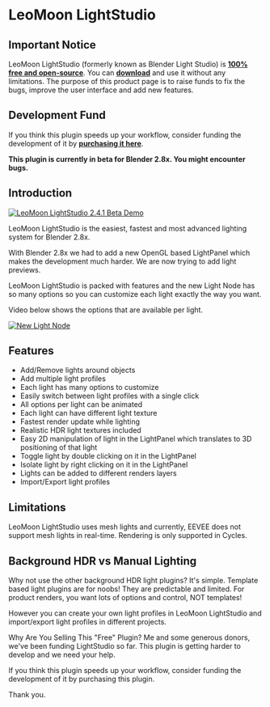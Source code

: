 # LeoMoon LightStudio
## Important Notice
LeoMoon LightStudio (formerly known as Blender Light Studio) is **[100% free and open-source](https://leomoon.com/downloads/plugins/leomoon-lightstudio/)**. You can **[download](https://leomoon.com/downloads/plugins/leomoon-lightstudio/)** and use it without any limitations. The purpose of this product page is to raise funds to fix the bugs, improve the user interface and add new features.

## Development Fund
If you think this plugin speeds up your workflow, consider funding the development of it by **[purchasing it here](https://blendermarket.com/products/leomoon-lightstudio)**.

**This plugin is currently in beta for Blender 2.8x. You might encounter bugs.**

## Introduction
[![LeoMoon LightStudio 2.4.1 Beta Demo](https://img.youtube.com/vi/jwirtdK7cpQ/sddefault.jpg)](https://www.youtube.com/watch?v=jwirtdK7cpQ)

LeoMoon LightStudio is the easiest, fastest and most advanced lighting system for Blender 2.8x.

With Blender 2.8x we had to add a new OpenGL based LightPanel which makes the development much harder. We are now trying to add light previews.

LeoMoon LightStudio is packed with features and the new Light Node has so many options so you can customize each light exactly the way you want.

Video below shows the options that are available per light.

[![New Light Node](https://img.youtube.com/vi/bKVe2n2tGvs/sddefault.jpg)](https://www.youtube.com/watch?v=bKVe2n2tGvs)

## Features
* Add/Remove lights around objects
* Add multiple light profiles
* Each light has many options to customize
* Easily switch between light profiles with a single click
* All options per light can be animated
* Each light can have different light texture
* Fastest render update while lighting
* Realistic HDR light textures included
* Easy 2D manipulation of light in the LightPanel which translates to 3D positioning of that light
* Toggle light by double clicking on it in the LightPanel
* Isolate light by right clicking on it in the LightPanel
* Lights can be added to different renders layers
* Import/Export light profiles

## Limitations
LeoMoon LightStudio uses mesh lights and currently, EEVEE does not support mesh lights in real-time. Rendering is only supported in Cycles.

## Background HDR vs Manual Lighting
Why not use the other background HDR light plugins? It's simple. Template based light plugins are for noobs! They are predictable and limited. For product renders, you want lots of options and control, NOT templates!

However you can create your own light profiles in LeoMoon LightStudio and import/export light profiles in different projects.

Why Are You Selling This "Free" Plugin?
Me and some generous donors, we've been funding LightStudio so far. This plugin is getting harder to develop and we need your help.

If you think this plugin speeds up your workflow, consider funding the development of it by purchasing this plugin.

Thank you.